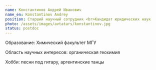 ```yaml
---
name: Константинов Андрей Иванович
name_en: Konstantinov Andrey
position: Старший научный сотрудник <br>Кандидат юридических наук
photo: /assets/images/avtatars/konstantinov.jpg
status: postdoc
---
```


Образование: Химический факультет МГУ

Область научных интересов: органическая геохимия

Хобби: песни под гитару, аргентинские танцы